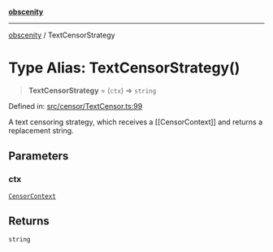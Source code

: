 [**obscenity**](../README.md)

***

[obscenity](../README.md) / TextCensorStrategy

# Type Alias: TextCensorStrategy()

> **TextCensorStrategy** = (`ctx`) => `string`

Defined in: [src/censor/TextCensor.ts:99](https://github.com/jo3-l/obscenity/blob/907e5d7d34bb29e7d66f262535368ae2d124a8eb/src/censor/TextCensor.ts#L99)

A text censoring strategy, which receives a [[CensorContext]] and returns a
replacement string.

## Parameters

### ctx

[`CensorContext`](CensorContext.md)

## Returns

`string`
